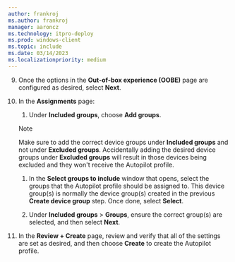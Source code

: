 ```yaml
---
author: frankroj
ms.author: frankroj
manager: aaroncz
ms.technology: itpro-deploy
ms.prod: windows-client
ms.topic: include
ms.date: 03/14/2023
ms.localizationpriority: medium
---
```


<!-- This file is shared by the following articles:

azure-ad-join-autopilot-profile.md
hybrid-azure-ad-join-autopilot-profile.md
self-deploying-autopilot-profile.md

Headings are driven by article context. -->

9. Once the options in the **Out-of-box experience (OOBE)** page are configured as desired, select **Next**.

10. In the **Assignments** page:

    1. Under **Included groups**, choose **Add groups**.

      > [!NOTE]
      >
      > Make sure to add the correct device groups under **Included groups** and not under **Excluded groups**. Accidentally adding the desired device groups under **Excluded groups** will result in those devices being excluded and they won't receive the Autopilot profile.

    1. In the **Select groups to include** window that opens, select the groups that the Autopilot profile should be assigned to. This device group(s) is normally the device group(s) created in the previous **Create device group** step. Once done, select **Select**.

    1. Under **Included groups** > **Groups**, ensure the correct group(s) are selected, and then select **Next**.

11. In the **Review + Create** page, review and verify that all of the settings are set as desired, and then choose **Create** to create the Autopilot profile.
